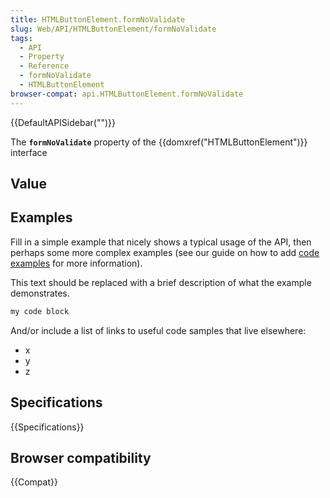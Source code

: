 ```yaml
---
title: HTMLButtonElement.formNoValidate
slug: Web/API/HTMLButtonElement/formNoValidate
tags:
  - API
  - Property
  - Reference
  - formNoValidate
  - HTMLButtonElement
browser-compat: api.HTMLButtonElement.formNoValidate
---
```

{{DefaultAPISidebar("")}}

The **`formNoValidate`** property of the {{domxref("HTMLButtonElement")}} interface 

## Value



## Examples

Fill in a simple example that nicely shows a typical usage of the API, then perhaps some more complex examples (see our guide on how to add [code examples](/en-US/docs/MDN/Contribute/Structures/Code_examples) for more information).

This text should be replaced with a brief description of what the example demonstrates.

```js
my code block
```

And/or include a list of links to useful code samples that live elsewhere:

*   x
*   y
*   z

## Specifications

{{Specifications}}

## Browser compatibility

{{Compat}}


